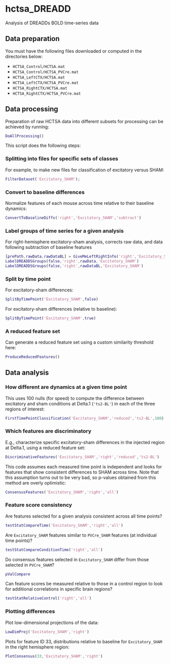# hctsa_DREADD

Analysis of DREADDs BOLD time-series data

## Data preparation
You must have the following files downloaded or computed in the directories below:
* `HCTSA_Control/HCTSA.mat`
* `HCTSA_Control/HCTSA_PVCre.mat`
* `HCTSA_LeftCTX/HCTSA.mat`
* `HCTSA_LeftCTX/HCTSA_PVCre.mat`
* `HCTSA_RightCTX/HCTSA.mat`
* `HCTSA_RightCTX/HCTSA_PVCre.mat`

## Data processing
Preparation of raw HCTSA data into different subsets for processing can be achieved by running:
```matlab
DoAllProcessing()
```

This script does the following steps:

### Splitting into files for specific sets of classes
For example, to make new files for classification of excitatory versus SHAM:

```matlab
FilterDataset('Excitatory_SHAM');
```

### Convert to baseline differences
Normalize features of each mouse across time relative to their baseline dynamics:

```matlab
ConvertToBaselineDiffs('right','Excitatory_SHAM','subtract')
```

### Label groups of time series for a given analysis
For right-hemisphere excitatory-sham analysis, corrects raw data, and data following subtraction of baseline features
```matlab
[prePath,rawData,rawDataBL] = GiveMeLeftRightInfo('right','Excitatory_SHAM');
LabelDREADDSGroups(false,'right',rawData,'Excitatory_SHAM')
LabelDREADDSGroups(false,'right',rawDataBL,'Excitatory_SHAM')
```

### Split by time point
For excitatory-sham differences:
```matlab
SplitByTimePoint('Excitatory_SHAM',false)
```

For excitatory-sham differences (relative to baseline):
```matlab
SplitByTimePoint('Excitatory_SHAM',true)
```

### A reduced feature set
Can generate a reduced feature set using a custom similarity threshold here:

```matlab
ProduceReducedFeatures()
```

## Data analysis

### How different are dynamics at a given time point

This uses 100 nulls (for speed) to compute the difference between excitatory and sham conditions at Delta.1 (`'ts2-BL'`) in each of the three regions of interest:
```matlab
FirstTimePointClassification('Excitatory_SHAM','reduced','ts2-BL',100)
```

### Which features are discriminatory

E.g., characterize specific excitatory-sham differences in the injected region at Delta.1, using a reduced feature set:
```matlab
DiscriminativeFeatures('Excitatory_SHAM','right','reduced','ts2-BL')
```

This code assumes each measured time point is independent and looks for features that show consistent differences to SHAM across time.
Note that this assumption turns out to be very bad, so p-values obtained from this method are overly optimistic:

```matlab
ConsensusFeatures('Excitatory_SHAM','right','all')
```

### Feature score consistency
Are features selected for a given analysis consistent across all time points?
```matlab
testStatCompareTime('Excitatory_SHAM','right','all')
```

Are `Excitatory_SHAM` features similar to `PVCre_SHAM` features (at individual time points)?
```matlab
testStatCompareConditionTime('right','all')
```

Do consensus features selected in `Excitatory_SHAM` differ from those selected in `PVCre_SHAM`?
```matlab
pValCompare
```

Can feature scores be measured relative to those in a control region to look for additional correlations in specific brain regions?
```matlab
testStatRelativeControl('right','all')
```

### Plotting differences
Plot low-dimensional projections of the data:
```matlab
LowDimProj('Excitatory_SHAM','right')
```

Plots for feature ID 33, distributions relative to baseline for `Excitatory_SHAM` in the right hemisphere region:
```matlab
PlotConsensus(33,'Excitatory_SHAM','right')
```
